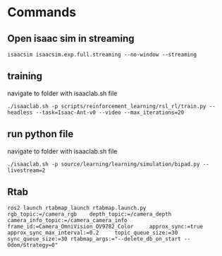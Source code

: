 # Commands

## Open isaac sim in streaming

```
isaacsim isaacsim.exp.full.streaming --no-window --streaming
```

## training

navigate to folder with isaaclab.sh file

```
./isaaclab.sh -p scripts/reinforcement_learning/rsl_rl/train.py --headless --task=Isaac-Ant-v0 --video --max_iterations=20
```

## run python file

navigate to folder with isaaclab.sh file

```
./isaaclab.sh -p source/learning/learning/simulation/bipad.py --livestream=2
```

## Rtab

```
ros2 launch rtabmap_launch rtabmap.launch.py     rgb_topic:=/camera_rgb    depth_topic:=/camera_depth     camera_info_topic:=/camera_camera_info     frame_id:=Camera_OmniVision_OV9782_Color     approx_sync:=true     approx_sync_max_interval:=0.2     topic_queue_size:=30     sync_queue_size:=30 rtabmap_args:="--delete_db_on_start --Odom/Strategy=0"
```